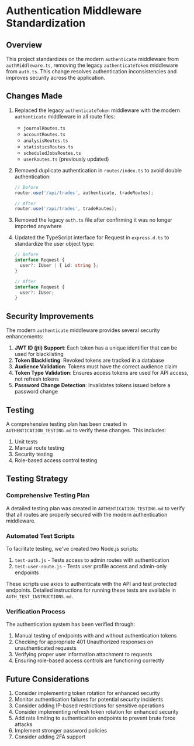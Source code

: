 # Authentication Middleware Standardization

## Overview

This project standardizes on the modern `authenticate` middleware from `authMiddleware.ts`, removing the legacy `authenticateToken` middleware from `auth.ts`. This change resolves authentication inconsistencies and improves security across the application.

## Changes Made

1. Replaced the legacy `authenticateToken` middleware with the modern `authenticate` middleware in all route files:
   - `journalRoutes.ts`
   - `accountRoutes.ts`
   - `analysisRoutes.ts`
   - `statisticsRoutes.ts`
   - `scheduledJobsRoutes.ts`
   - `userRoutes.ts` (previously updated)

2. Removed duplicate authentication in `routes/index.ts` to avoid double authentication:
   ```javascript
   // Before
   router.use('/api/trades', authenticate, tradeRoutes);
   
   // After
   router.use('/api/trades', tradeRoutes);
   ```

3. Removed the legacy `auth.ts` file after confirming it was no longer imported anywhere

4. Updated the TypeScript interface for Request in `express.d.ts` to standardize the user object type:
   ```typescript
   // Before
   interface Request {
     user?: IUser | { id: string };
   }
   
   // After
   interface Request {
     user?: IUser;
   }
   ```

## Security Improvements

The modern `authenticate` middleware provides several security enhancements:

1. **JWT ID (jti) Support**: Each token has a unique identifier that can be used for blacklisting
2. **Token Blacklisting**: Revoked tokens are tracked in a database
3. **Audience Validation**: Tokens must have the correct audience claim
4. **Token Type Validation**: Ensures access tokens are used for API access, not refresh tokens
5. **Password Change Detection**: Invalidates tokens issued before a password change

## Testing

A comprehensive testing plan has been created in `AUTHENTICATION_TESTING.md` to verify these changes. This includes:

1. Unit tests
2. Manual route testing
3. Security testing
4. Role-based access control testing

## Testing Strategy

### Comprehensive Testing Plan

A detailed testing plan was created in `AUTHENTICATION_TESTING.md` to verify that all routes are properly secured with the modern authentication middleware.

### Automated Test Scripts

To facilitate testing, we've created two Node.js scripts:

1. `test-auth.js` - Tests access to admin routes with authentication
2. `test-user-route.js` - Tests user profile access and admin-only endpoints

These scripts use axios to authenticate with the API and test protected endpoints. Detailed instructions for running these tests are available in `AUTH_TEST_INSTRUCTIONS.md`.

### Verification Process

The authentication system has been verified through:

1. Manual testing of endpoints with and without authentication tokens
2. Checking for appropriate 401 Unauthorized responses on unauthenticated requests
3. Verifying proper user information attachment to requests
4. Ensuring role-based access controls are functioning correctly

## Future Considerations

1. Consider implementing token rotation for enhanced security
2. Monitor authentication failures for potential security incidents
3. Consider adding IP-based restrictions for sensitive operations
4. Consider implementing refresh token rotation for enhanced security
5. Add rate limiting to authentication endpoints to prevent brute force attacks
6. Implement stronger password policies
7. Consider adding 2FA support 